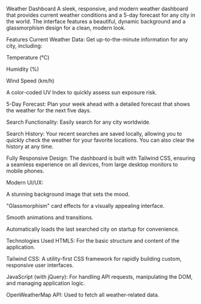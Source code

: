 Weather Dashboard
A sleek, responsive, and modern weather dashboard that provides current weather conditions and a 5-day forecast for any city in the world. The interface features a beautiful, dynamic background and a glassmorphism design for a clean, modern look.

Features
Current Weather Data: Get up-to-the-minute information for any city, including:

Temperature (°C)

Humidity (%)

Wind Speed (km/h)

A color-coded UV Index to quickly assess sun exposure risk.

5-Day Forecast: Plan your week ahead with a detailed forecast that shows the weather for the next five days.

Search Functionality: Easily search for any city worldwide.

Search History: Your recent searches are saved locally, allowing you to quickly check the weather for your favorite locations. You can also clear the history at any time.

Fully Responsive Design: The dashboard is built with Tailwind CSS, ensuring a seamless experience on all devices, from large desktop monitors to mobile phones.

Modern UI/UX:

A stunning background image that sets the mood.

"Glassmorphism" card effects for a visually appealing interface.

Smooth animations and transitions.

Automatically loads the last searched city on startup for convenience.

Technologies Used
HTML5: For the basic structure and content of the application.

Tailwind CSS: A utility-first CSS framework for rapidly building custom, responsive user interfaces.

JavaScript (with jQuery): For handling API requests, manipulating the DOM, and managing application logic.

OpenWeatherMap API: Used to fetch all weather-related data.

